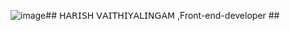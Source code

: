 ![image](https://github.com/harish02-04/harish02-04/assets/121707427/54c196f3-95ef-46a7-b1a7-7c4142628ed2)## 𝖧𝖠𝖱𝖨𝖲𝖧 𝖵𝖠𝖨𝖳𝖧𝖨𝖸𝖠𝖫𝖨𝖭𝖦𝖠𝖬 ,Front-end-developer ##
